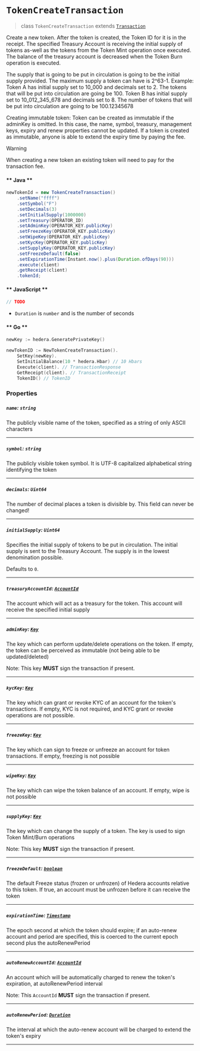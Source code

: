 # `TokenCreateTransaction`

> class `TokenCreateTransaction` extends [`Transaction`](reference/Transaction.md)

Create a new token. After the token is created, the Token ID for it is in the receipt.
The specified Treasury Account is receiving the initial supply of tokens as-well as the tokens from the Token Mint
operation once executed. The balance of the treasury account is decreased when the Token Burn operation is executed.

The supply that is going to be put in circulation is going to be the initial supply provided. The maximum supply a token
can have is 2^63-1.
Example:
Token A has initial supply set to 10_000 and decimals set to 2. The tokens that will be put into circulation are going be 100.
Token B has initial supply set to 10_012_345_678 and decimals set to 8. The number of tokens that will be put into
circulation are going to be 100.12345678

Creating immutable token: Token can be created as immutable if the adminKey is omitted. In this case, the name, symbol,
treasury, management keys, expiry and renew properties cannot be updated. If a token is created as immutable, anyone is
able to extend the expiry time by paying the fee.

> [!WARNING]
> When creating a new token an existing token will need to pay for the transaction fee.

<!-- tabs:start -->

#### ** Java **

```java
newTokenId = new TokenCreateTransaction()
    .setName("ffff")
    .setSymbol("F")
    .setDecimals(3)
    .setInitialSupply(1000000)
    .setTreasury(OPERATOR_ID)
    .setAdminKey(OPERATOR_KEY.publicKey)
    .setFreezeKey(OPERATOR_KEY.publicKey)
    .setWipeKey(OPERATOR_KEY.publicKey)
    .setKycKey(OPERATOR_KEY.publicKey)
    .setSupplyKey(OPERATOR_KEY.publicKey)
    .setFreezeDefault(false)
    .setExpirationTime(Instant.now().plus(Duration.ofDays(90)))
    .execute(client)
    .getReceipt(client)
    .tokenId;
```

#### ** JavaScript **

```js
// TODO
```

- `Duration` is `number` and is the number of seconds

#### ** Go **

```go
newKey := hedera.GeneratePrivateKey()

newTokenID := NewTokenCreateTransaction().
    SetKey(newKey).
    SetInitialBalance(10 * hedera.Hbar) // 10 Hbars
    Execute(client). // TransactionResponse
    GetReceipt(client). // TransactionReceipt
    TokenID() // TokenID
```

<!-- tabs:end -->

### Properties

##### `name`: `string`

The publicly visible name of the token, specified as a string of only ASCII characters

---

##### `symbol`: `string`

The publicly visible token symbol. It is UTF-8 capitalized alphabetical string identifying the token

---

##### `decimals`: `Uint64`

The number of decimal places a token is divisible by. This field can never be changed!

---

##### `initialSupply`: `Uint64`

Specifies the initial supply of tokens to be put in circulation. The initial supply is sent to the Treasury Account.
The supply is in the lowest denomination possible.

Defaults to `0`.

---

##### `treasuryAccountId`: [`AccountId`](reference/cryptocurrency/AccountId.md)

The account which will act as a treasury for the token. This account will receive the specified initial supply

---

##### `adminKey`: [`Key`](reference/cryptography/Key.md)

The key which can perform update/delete operations on the token. If empty, the token can be perceived as immutable
(not being able to be updated/deleted)

Note: This key **MUST** sign the transaction if present.

---

##### `kycKey`: [`Key`](reference/cryptography/Key.md)

The key which can grant or revoke KYC of an account for the token's transactions. If empty, KYC is not required,
and KYC grant or revoke operations are not possible.

---

##### `freezeKey`: [`Key`](reference/cryptography/Key.md)

The key which can sign to freeze or unfreeze an account for token transactions. If empty, freezing is not possible

---

##### `wipeKey`: [`Key`](reference/cryptography/Key.md)

The key which can wipe the token balance of an account. If empty, wipe is not possible

---

##### `supplyKey`: [`Key`](reference/cryptography/Key.md)

The key which can change the supply of a token. The key is used to sign Token Mint/Burn operations

Note: This key **MUST** sign the transaction if present.

---

##### `freezeDefault`: [`boolean`](reference/Hbar.md)

The default Freeze status (frozen or unfrozen) of Hedera accounts relative to this token. If true, an account must
be unfrozen before it can receive the token

---

##### `expirationTime`: [`Timestamp`](reference/Timestamp.md)

The epoch second at which the token should expire; if an auto-renew account and period are specified,
this is coerced to the current epoch second plus the autoRenewPeriod

---

##### `autoRenewAccountId`: [`AccountId`](reference/cryptocurrency/AccountId.md)

An account which will be automatically charged to renew the token's expiration, at autoRenewPeriod interval

Note: This `AccountId` **MUST** sign the transaction if present.

---

##### `autoRenewPeriod`: [`Duration`](reference/Duration.md)

The interval at which the auto-renew account will be charged to extend the token's expiry

---

